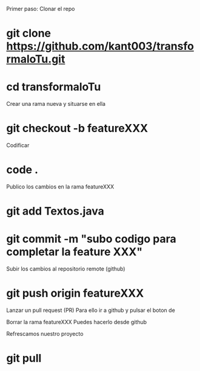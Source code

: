 Primer paso: Clonar el repo
# git clone https://github.com/kant003/transformaloTu.git
# cd transformaloTu

Crear una rama nueva y situarse en ella
# git checkout -b featureXXX

Codificar
# code .

Publico los cambios en la rama featureXXX
# git add Textos.java
# git commit -m "subo codigo para completar la feature XXX"

Subir los cambios al repositorio remote (github)
# git push origin featureXXX

Lanzar un pull request (PR)
Para ello ir a github y pulsar el boton de <new pullrequest>

Borrar la rama featureXXX
Puedes hacerlo desde github

Refrescamos nuestro proyecto 
# git pull

